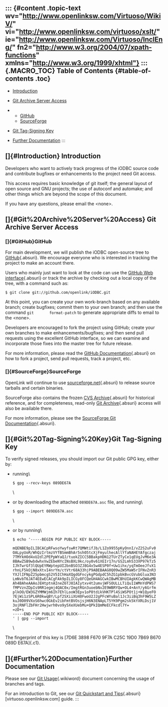 ::: {#content .topic-text wv="http://www.openlinksw.com/Virtuoso/WikiV/" vi="http://www.openlinksw.com/virtuoso/xslt/" ie="http://www.openlinksw.com/Virtuoso/InclEng/" fn2="http://www.w3.org/2004/07/xpath-functions" xmlns="http://www.w3.org/1999/xhtml"}
::: {.MACRO_TOC}
Table of Contents {#table-of-contents .toc}
-----------------

-   [Introduction](#Introduction)
-   [Git Archive Server Access](#Git%20Archive%20Server%20Access)
-   -   [GitHub](#GitHub)
    -   [SourceForge](#SourceForge)

-   [Git Tag-Signing Key](#Git%20Tag-Signing%20Key)
-   [Further Documentation](#Further%20Documentation)
:::

[]{#Introduction} Introduction
------------------------------

Developers who want to actively track progress of the iODBC source code
and contribute bugfixes or enhancements to the project need Git access.

This access requires basic knowledge of git itself; the general layout
of open source and GNU projects; the use of autoconf and automake; and
other things which are beyond the scope of this document.

If you have any questions, please email the \<none\>.

[]{#Git%20Archive%20Server%20Access} Git Archive Server Access
--------------------------------------------------------------

### []{#GitHub}GitHub

For main development, we will publish the iODBC open-source tree to
[GitHub](http://github.com/){.absuri}. We encourage everyone who is
interested in tracking the project to make an account there.

Users who mainly just want to look at the code can use the [GitHub Web
interface](https://github.com/openlink/iODBC){.absuri} or track the
archive by checking out a local copy of the tree, with a command such
as:

    $ git clone git://github.com/openlink/iODBC.git

At this point, you can create your own work-branch based on any
available branch; create bugfixes; commit them to your own branch; and
then use the command `git       format-patch` to generate appropriate
diffs to email to the \<none\>.

Developers are encouraged to fork the project using GitHub; create your
own branches to make enhancements/bugfixes; and then send pull requests
using the excellent GitHub interface, so we can examine and incorporate
those fixes into the master tree for future release.

For more information, please read the [GitHub
Documentation](http://help.github.com/){.absuri} on how to fork a
project, send pull requests, track a project, etc.

### []{#SourceForge}SourceForge

OpenLink will continue to use
[sourceforge.net](http://sourceforge.net/projects/iodbc/){.absuri} to
release source tarballs and certain binaries.

SourceForge also contains the frozen [CVS
Archive](http://virtuoso.cvs.sourceforge.net/viewvc/virtuoso/virtuoso-opensource/){.absuri}
for historical reference, and for completeness, read-only [Git
Archive](http://virtuoso.git.sourceforge.net/git/gitweb.cgi?p=virtuoso/virtuoso-opensource){.absuri}
access will also be available there.

For more information, please see the [SourceForge Git
Documentation](https://sourceforge.net/scm/?type=git&group_id=161622){.absuri}.

[]{#Git%20Tag-Signing%20Key}Git Tag-Signing Key
-----------------------------------------------

To verify signed releases, you should import our Git public GPG key,
either by:

-   running\

                      
        $ gpg --recv-keys 089DE67A

    \

-   or by downloading the attached `089DE67A.asc` file, and running\

                      
        $ gpg --import 089DE67A.asc

    \

-   or by running\

                      
        $ echo '-----BEGIN PGP PUBLIC KEY BLOCK-----

        mQENBE9pILIBCACpRFwsoYwyfswRt7QMWtifJb/L1Zo9955pKyOnnI/vZ2S2uFv0
        OALpyUoR/WhQzIrtmzVYfBSmmBhAr5sh05tcXjFmyulhecAllYfaNAHEYAfgczaj
        7TMYkHOd4xU2dl2PEPpWYaQJ/tuokZICC5BBakpHDN12TUrZTyCe1qEUgJvM6e3A
        8BAwZSB9wbdwhxVwZEbeNYcINsBXL9kc/oy0v61XEIr17n/GS2Lmh533XP97kTz5
        IJhTwrGf3lQUpEYRWptepUI2bnBSO3ZJ8G4x5w4ESP0f+Uw1ihx/yqTmOeeJfvX1
        rhnLF5kOjN8xXtvI4nrYm/ctVtr68A33hjP9ABEBAAG0Q09wZW5MaW5rIFNvZnR3
        YXJlIFNpZ25pbmcgS2V5IChHaXQgdGFncykgPGdpdC5hZG1pbkBvcGVubGlua3N3
        LmNvbT6JAT4EEwECACgFAk9pILICGy8FCQeGH4AGCwkIBwMCBhUIAgkKCwQWAgMB
        Ah4BAheAAAoJEHtptnAIneZ6TJ8IAIytxv4t2umvjWFSOULLLTiQu11WMnYdPWS7
        fMPVznZDpIs9RR1egmj4QAC0x/ImgtRGn3uoebNv2E9WBRYQw+OL4+AnY/y6Grfm
        plkOO/EW3GZYMMWjm6Ih7EhlLooW3Epv1oP8tdikVHKTPl4SiWSPOt1j+W1QyeFO
        7EjWi1zSPL6R0kwqBY/Lpf2SXiiXU40FwoU2J2gPFcWYuBal1Jc3iiBq3hF9W5LZ
        kuJ0D09VXoS6hwc0GkEv2ibFmtBVOsjsjH6N3ENApLT5YK9Pgm2sk5kYXRLDsj1V
        3ojRNFlZbFHr2Hwjwrh0vo9y5XeXUebMu+QPkIQmMeECFkcdl7Y=
        =zD+s
        -----END PGP PUBLIC KEY BLOCK-----
        ' | gpg --import

    \

The fingerprint of this key is [7D6E 3898 F670 9F7A C25C 19D0 7B69 B670
089D E67A]{.c1}.

[]{#Further%20Documentation}Further Documentation
-------------------------------------------------

Please see our [Git
Usage](https://www.iodbc.org/dataspace/iodbc/wiki/iodbcWiki/GitStrategy){.wikiword}
document concerning the usage of branches and tags.

For an introduction to Git, see our [Git Quickstart and
Tips](http://virtuoso.openlinksw.com/dataspace/dav/wiki/Main/GitQuickstartTips){.absuri}
\[virtuoso.openlinksw.com\] guide.
:::
